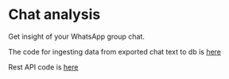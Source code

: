 # Chat analysis 
Get insight of your WhatsApp group chat.

The code for ingesting data from exported chat text to db is [here](https://github.com/hasans30/python/blob/master/pushtodb.py)

Rest API code is [here](https://github.com/hasans30/chatanalysis/tree/master/api)

